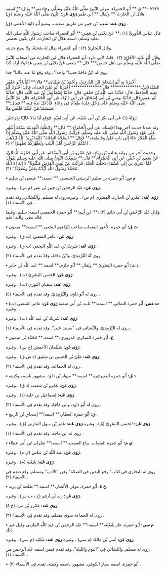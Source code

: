 ٧٣٢٧ -** ق:** أَبُو الحمراء، مولى النَّبِيّ صَلَّى اللَّهُ عَلَيْهِ وسَلَّمَ، وخادمه،** يقال:** اسمه هلال بْن الحارث،** ويُقال:** ابن ظفر.**رَوَى عَن:** النَّبِيّ صَلَّى اللَّهُ عَلَيْهِ وسَلَّمَ (ق) .

**رَوَى عَنه:** سَعِيد بْن جبير من طريق ضعيف، ونفيع أَبُو دَاوُد الأعمى (ق) .

قال عباس الدُّورِيُّ (١) ،** عَنْ يَحْيَى بْن مَعِين:** أَبُو الحمراء صاحب رَسُول اللَّهِ صلى الله عليه وسلم، اسمه هلال بْن الحارث، كان يكون بحمص.

وقَال البُخارِيُّ (٢) : أَبُو الحمراء يقال لهُ صُحبَةٌ، ولا يصح حديثه.

وَقَال أَبُو عُبَيد الآجُرِّيّ (٣) : قلتُ لأبي داود: أبو الحمراء هلال ابن الحارث من أصحاب النَّبِيّ صَلَّى اللَّهُ عَلَيْهِ وسَلَّمَ من أهل حمص؟** قال:** بلغني عَنْ يَحْيَى بْن مَعِين هذا ولا أراه كذا.

روى له ابْنُ مَاجَهْ حديثا" واحدا"، وقد وقع لنا عنه عاليا" جدا.

أَخْبَرَنَا بِهِ أَبُو إِسْحَاقَ ابْنُ الدَّرَجِيِّ، وأَحْمَدُ بْنُ شَيْبَانَ،** قالا:** أَنْبَأَنَا أَبُو جَعْفَرٍ الصَّيْدَلانِيُّ،************** قال:************** أَخْبَرَنَا أَبُو عَلِيّ الحداد، قال: أَخْبَرَنَا أَبُو نعيم الحافظ، قال: حَدَّثَنَا عَبد اللَّهِ بْنُ جَعْفَرٍ، قال: حَدَّثَنَا إِسْمَاعِيلُ بْنُ عَبد اللَّهِ، قال: حَدَّثَنَا أَبُو نعيم، قال: حَدَّثَنَا يونس بْن أَبي إِسْحَاق عَن أَبِي دَاوُدَ، عَن أَبِي الْحَمْرَاءِ، قال: مَرَّ النَّبِيُّ صَلَّى اللَّهُ عَلَيْهِ وسَلَّمَ عَلَى رَجُلٍ عِنْدَهُ طَعَامٌ فِي وعَاءٍ، فَأَدْخَلَ يَدَهُ فيه،** فقال:** غششتنا،مَنْ غَشَّنَا فَلَيْسَ مِنَّا.

رَوَاهُ (١) عَن أبي بكر بْن أَبي شَيْبَة، عَن أَبِي نُعَيْمٍ، فَوَقَعَ لَنَا بَدَلا عَالِيًا بِدَرَجَتَيْنِ.

وله عندنا حديث آخر بهذا الإسناد، عَن أَبِي الْحَمْرَاءِ،** قال:** رَابَطْتُ الْمَدِينَةَ سَبْعَةَ أَشْهُرٍ عَلَى عَهْدِ رَسُول اللَّهِ صلى الله عليه وسَلَّمَ، فَرَأَيْتُ رَسُولَ اللَّهِ صَلَّى اللَّهُ عَلَيْهِ وسَلَّمَ إِذَا طَلَعَ الْفَجْرُ جَاءَ إِلَى بَابِ عَلِيٍّ وفَاطِمَةَ،** فَقَالَ:** الصَّلاةَ الصَّلاةَ" {إِنَّمَا يُرِيدُ اللَّهُ لِيُذْهِبَ عَنْكُمُ الرِّجْسَ أَهْلَ الْبَيْتِ ويُطَهِّرَكُمْ تَطْهِيرًا") {٢) .

وحديث آخر من رواية عبادة بْنِ زِيَادٍ، عَنْ عَمْرو بْنِ أَبي الْمِقْدَامِ، عَن أَبِي حَمْزَةَ الثُّمَالِيِّ، عَنْ سَعِيد بْنِ جُبَيْرٍ، عَن أَبِي الْحَمْرَاءِ،** قال:** سَمِعْتُ النَّبِيُّ صلى الله عليه وسلم يَقُولُ: لَمَّا أُسْرِيَ بِي إِلَى السَّمَاءِ دَخَلْتُ الْجَنَّةَ، فَرَأَيْتُ عَنْ يَمِينِ الْعَرْشِ مَكْتُوبًا" لا إِلَهَ إِلا اللَّهُ مُحَمَّدٌ رَسُولُ اللَّهِ أَيَّدْتُهُ بِعَلِيٍّ ونَصَرْتُهُ" (٣) .

**• م س:** أَبُو حمزة بن سليم الرستني الحمصي،** اسمه:** عيسى بْن سليم.

**رَوَى عَن:** عَبْد الرحمن بْن جبير بْن نفير (م س) ، وغيره.

**رَوَى عَنه:** عَمْرو بْن الحارث المِصْرِي (م س) ، وغيره.روى له مسلم، والنَّسَائي. وقد تقدم فِي الأَسماء (١) .

وَقَال عَبْد الرَّحْمَنِ بْن أَبي حَاتِم (٢) ،** عَن أَبِيهِ:** أَبُو حمزة الحمصي اسمه: سليم، وفيما قاله نظر، والله أعلم.

**• ت ق:** أبو حمزة الأَعور القصاب صاحب إِبْرَاهِيم النخعي،** اسمه:** ميمون.

**رَوَى عَن:** عامر الشعبي (ت ق) ، وغيره.

**رَوَى عَنه:** شَرِيك بْن عَبد اللَّهِ النخعي (ت ق) ، وغيره.

روى لَهُ التِّرْمِذِيّ، وابْنُ مَاجَهْ، وقَدْ تقدم فِي الأَسماء (٣) .

**• د ت:** أَبُو حمزة البَصْرِيّ،** ويُقال:** أَبُو حازم،** اسمه:** عَبد اللَّه بْن جابر.

**رَوَى عَن:** الحسن البَصْرِيّ (ت) ، وغيره.

**رَوَى عَنه:** سفيان الثوري (ت) ، وغيره.

روى له أَبُو دَاوُد، والتِّرْمِذِيّ. وقد تقدم فِي الأَسماء (٤) .

**• ت عس:** أَبُو حمزة الثمالي،** اسمه:** ثابت بْن أَبي صفية.**رَوَى عَن:** عامر الشعبي (ت) ، وغيره.

**رَوَى عَنه:** شَرِيك بْن عَبد اللَّه (ت) ، وغيره.

روى له التِّرْمِذِيّ، والنَّسَائي في "مسند علي". وقد تقدم فِي الأَسماء (١) .

**• ع:** أَبُو حمزة السكري المروزي،** اسمه:** مُحَمَّد بْن ميمون.

**رَوَى عَن:** سُلَيْمان الأعمش (خ س) ، وغيره.

**رَوَى عَنه:** عَلِيّ بْن الحسن بن شقيق (د س ق) ، وغيره.

روى له الجماعة. وقد تقدم فِي الأَسماء (٢) .

**• د ق:** أَبُو حمزة الصيرفي،** اسمه:** سوار بْن دَاوُد، مشهور باسمه وكنيته.

**رَوَى عَن:** عَمْرو بْن شعيب (د ق) ، وغيره.

**رَوَى عَنه:** إسماعيل بن علية (د) ، وغيره.

روى له أَبُو داود، وابن مَاجَهْ. وقد تقدم فِي الأَسماء (٣) .

**• ق:** أَبُو حمزة العطار،** اسمه:** إسحاق بْن الربيع.

**رَوَى عَن:** الحسن البَصْرِيّ (ق) ، وغيره.**رَوَى عَنه:** عُمَر بْن سهل المازني (ق) ، وغيره.

روى له ابن ماجه. وقد تقدم فِي الأَسماء (١) .

**• ي م:** أَبُو حمزة القصاب، بياع القصب،** اسمه:** عِمْران ابن أَبي عطاء.

**رَوَى عَن:** عَبد اللَّه بْن عباس (ي م) ، وغيره.

**رَوَى عَنه:** شُعْبَة (م) ، وغيره.

روى له البخاري في كتاب" رفع اليدين في الصلاة" وفي "الأدب" ومسلم. وقد تقدم فِي الأَسماء (٢) .

**• خ ٤:** أَبُو حمزة، مولى الأَنْصَار،** اسمه:** طلحة بْن يزيد.

**رَوَى عَن:** زيد بْن أرقم (خ د ت س) ، وغيره.

**رَوَى عَنه:** عَمْرو بْن مرة (خ ٤) .

روى له الجماعة سوى مسلم. وقد تقدم فِي الأَسماء (٣) .

**• م سي:** أَبُو حمزة، جار شُعْبَة،** اسمه:** عَبْد الرحمن بْن عَبد اللَّه المازني وقيل غير ذلك.

**رَوَى عَن:** أنس بْن مالك (م سي) ، وغيره.**رَوَى عَنه:** شُعْبَة (م سي) ، وغيره.

روى له مسلم، والنَّسَائي فِي "اليوم والليلة". وقد تقدم فيمن اسمه عَبْد الرحمن من الأَسماء (١) .

• أَبُو حمزة، اسمه سيار الكوفي، مشهور باسمه وكنيته، تقدم فِي الأَسماء (٢) .